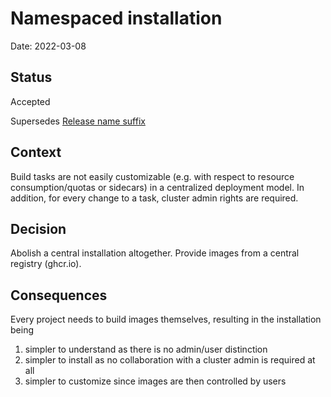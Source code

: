 # Namespaced installation

Date: 2022-03-08

## Status

Accepted

Supersedes [Release name suffix](20211025-release-name-suffix.md)

## Context

Build tasks are not easily customizable (e.g. with respect to resource consumption/quotas or sidecars) in a centralized deployment model. In addition, for every change to a task, cluster admin rights are required.

## Decision

Abolish a central installation altogether. Provide images from a central registry (ghcr.io).

## Consequences

Every project needs to build images themselves, resulting in the installation being 

1. simpler to understand as there is no admin/user distinction
2. simpler to install as no collaboration with a cluster admin is required at all
3. simpler to customize since images are then controlled by users
